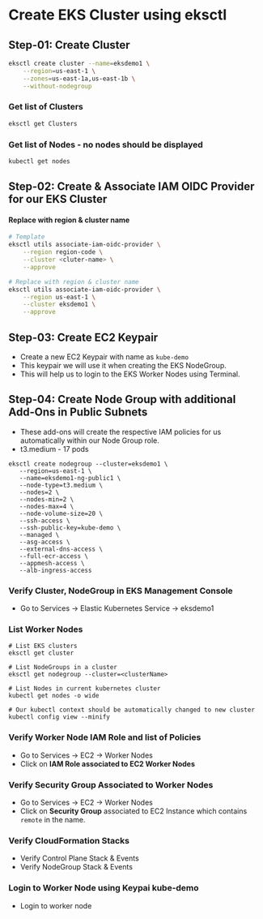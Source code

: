 # Create EKS Cluster using eksctl

## Step-01: Create Cluster
```bash
eksctl create cluster --name=eksdemo1 \
    --region=us-east-1 \
    --zones=us-east-1a,us-east-1b \
    --without-nodegroup 
```

### Get list of Clusters
```bash
eksctl get Clusters
```
### Get list of Nodes - no nodes should be displayed
```bash
kubectl get nodes
```

## Step-02: Create & Associate IAM OIDC Provider for our EKS Cluster
#### Replace with region & cluster name
```bash
# Template
eksctl utils associate-iam-oidc-provider \
    --region region-code \
    --cluster <cluter-name> \
    --approve

# Replace with region & cluster name
eksctl utils associate-iam-oidc-provider \
    --region us-east-1 \
    --cluster eksdemo1 \
    --approve
```

## Step-03: Create EC2 Keypair
- Create a new EC2 Keypair with name as `kube-demo`
- This keypair we will use it when creating the EKS NodeGroup.
- This will help us to login to the EKS Worker Nodes using Terminal.

## Step-04: Create Node Group with additional Add-Ons in Public Subnets
- These add-ons will create the respective IAM policies for us automatically within our Node Group role.
- t3.medium - 17 pods
 ```
eksctl create nodegroup --cluster=eksdemo1 \
    --region=us-east-1 \
    --name=eksdemo1-ng-public1 \
    --node-type=t3.medium \
    --nodes=2 \
    --nodes-min=2 \
    --nodes-max=4 \
    --node-volume-size=20 \
    --ssh-access \
    --ssh-public-key=kube-demo \
    --managed \
    --asg-access \
    --external-dns-access \
    --full-ecr-access \
    --appmesh-access \
    --alb-ingress-access 
```

### Verify Cluster, NodeGroup in EKS Management Console
- Go to Services -> Elastic Kubernetes Service -> eksdemo1

### List Worker Nodes
```
# List EKS clusters
eksctl get cluster

# List NodeGroups in a cluster
eksctl get nodegroup --cluster=<clusterName>

# List Nodes in current kubernetes cluster
kubectl get nodes -o wide

# Our kubectl context should be automatically changed to new cluster
kubectl config view --minify
```
### Verify Worker Node IAM Role and list of Policies
- Go to Services -> EC2 -> Worker Nodes
- Click on **IAM Role associated to EC2 Worker Nodes**

### Verify Security Group Associated to Worker Nodes
- Go to Services -> EC2 -> Worker Nodes
- Click on **Security Group** associated to EC2 Instance which contains `remote` in the name.

### Verify CloudFormation Stacks
- Verify Control Plane Stack & Events
- Verify NodeGroup Stack & Events

### Login to Worker Node using Keypai kube-demo
- Login to worker node
